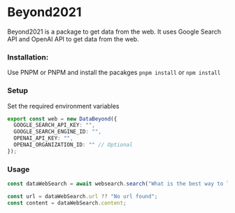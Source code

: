 # Beyond2021

Beyond2021 is a package to get data from the web. It uses Google Search API and OpenAI API to get data from the web.

### Installation:

Use PNPM or PNPM and install the pacakges `pnpm install` or `npm install`

### Setup

Set the required environment variables 
```ts
export const web = new DataBeyond({
  GOOGLE_SEARCH_API_KEY: "",
  GOOGLE_SEARCH_ENGINE_ID: "",
  OPENAI_API_KEY: "",
  OPENAI_ORGANIZATION_ID: "" // Optional
});
```

### Usage

```ts
const dataWebSearch = await websearch.search("What is the best way to learn programming?");

const url = dataWebSearch.url ?? "No url found";
const content = dataWebSearch.content;
```